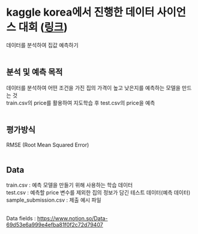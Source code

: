 <h1>kaggle korea에서 진행한 데이터 사이언스 대회 (<a href="http://bitly.kr/5vlMjB">링크</a>)</h1>
데이터를 분석하여 집값 예측하기<BR><BR>
<h2>분석 및 예측 목적</h2>
데이터를 분석하여 어떤 조건을 가진 집의 가격이 높고 낮은지를 예측하는 모델을 만드는 것<BR>
train.csv의 price를 활용하여 지도학습 후 test.csv의 price을 예측<BR><BR>
<h2>평가방식</h2>
RMSE (Root Mean Squared Error)<BR><BR>
<h2>Data</h2>
train.csv : 예측 모델을 만들기 위해 사용하는 학습 데이터<BR>
test.csv : 예측할 price 변수를 제외한 집의 정보가 담긴 테스트 데이터(예측 데이터)<BR>
sample_submission.csv : 제출 예시 파일<BR><BR>
  
Data fields : https://www.notion.so/Data-69d53e6a999e4efba81f0f2c72d79407
